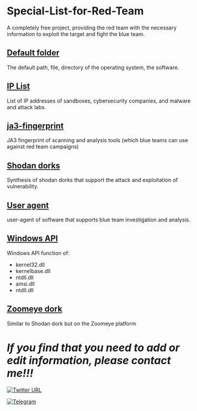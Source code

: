 # Special-List-for-Red-Team
A completely free project, providing the red team with the necessary information to exploit the target and fight the blue team.

## [Default folder](./Default-folder/)
The default path, file, directory of the operating system, the software.

## [IP List](./IP-List/)
List of IP addresses of sandboxes, cybersecurity companies, and malware and attack labs.

## [ja3-fingerprint](./ja3-fingerprint/)
JA3 fingerprint of scanning and analysis tools (which blue teams can use against red team campaigns)

## [Shodan dorks](./shodan-dorks/)
Synthesis of shodan dorks that support the attack and exploitation of vulnerability.

## [User agent](./user-agent/)
user-agent of software that supports blue team investigation and analysis.

## [Windows API](./Windows-API/)
Windows API function of:
- kernel32.dll
- kernelbase.dll
- ntdll.dll
- amsi.dll
- ntdll.dll


## [Zoomeye dork](./zoomeye-dorks/)
Similar to Shodan dork but on the Zoomeye platform



# *If you find that you need to add or edit information, please contact me!!!*



[![Twitter URL](https://img.shields.io/twitter/url/https/twitter.com/diepnhdotit.svg?style=social&label=Follow%20%40diepnhdotit)](https://twitter.com/diepnhdotit)

[![Telegram](https://web.telegram.org/a/icon-192x192.png)](https://t.me/y4t0more)